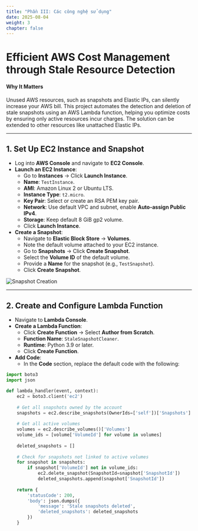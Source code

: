 ```yaml
---
title: "Phần III: Các công nghệ sử dụng"
date: 2025-08-04
weight: 3
chapter: false
---
```


# Efficient AWS Cost Management through Stale Resource Detection

#### Why It Matters

Unused AWS resources, such as snapshots and Elastic IPs, can silently increase your AWS bill. This project automates the detection and deletion of stale snapshots using an AWS Lambda function, helping you optimize costs by ensuring only active resources incur charges. The solution can be extended to other resources like unattached Elastic IPs.

---

## 1. Set Up EC2 Instance and Snapshot

* Log into **AWS Console** and navigate to **EC2 Console**.
* **Launch an EC2 Instance**:
  * Go to **Instances** → Click **Launch Instance**.
  * **Name**: `TestInstance`.
  * **AMI**: Amazon Linux 2 or Ubuntu LTS.
  * **Instance Type**: `t2.micro`.
  * **Key Pair**: Select or create an RSA PEM key pair.
  * **Network**: Use default VPC and subnet, enable **Auto-assign Public IPv4**.
  * **Storage**: Keep default 8 GiB gp2 volume.
  * Click **Launch Instance**.
* **Create a Snapshot**:
  * Navigate to **Elastic Block Store** → **Volumes**.
  * Note the default volume attached to your EC2 instance.
  * Go to **Snapshots** → Click **Create Snapshot**.
  * Select the **Volume ID** of the default volume.
  * Provide a **Name** for the snapshot (e.g., `TestSnapshot`).
  * Click **Create Snapshot**.

![Snapshot Creation](../images/snapshot_creation.png?featherlight=false&width=90pc)

---

## 2. Create and Configure Lambda Function

* Navigate to **Lambda Console**.
* **Create a Lambda Function**:
  * Click **Create Function** → Select **Author from Scratch**.
  * **Function Name**: `StaleSnapshotCleaner`.
  * **Runtime**: Python 3.9 or later.
  * Click **Create Function**.
* **Add Code**:
  * In the **Code** section, replace the default code with the following:

```python
import boto3
import json

def lambda_handler(event, context):
    ec2 = boto3.client('ec2')
    
    # Get all snapshots owned by the account
    snapshots = ec2.describe_snapshots(OwnerIds=['self'])['Snapshots']
    
    # Get all active volumes
    volumes = ec2.describe_volumes()['Volumes']
    volume_ids = [volume['VolumeId'] for volume in volumes]
    
    deleted_snapshots = []
    
    # Check for snapshots not linked to active volumes
    for snapshot in snapshots:
        if snapshot['VolumeId'] not in volume_ids:
            ec2.delete_snapshot(SnapshotId=snapshot['SnapshotId'])
            deleted_snapshots.append(snapshot['SnapshotId'])
    
    return {
        'statusCode': 200,
        'body': json.dumps({
            'message': 'Stale snapshots deleted',
            'deleted_snapshots': deleted_snapshots
        })
    }